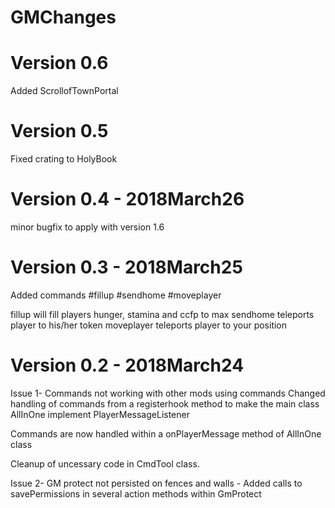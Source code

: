 # GMChanges


Version 0.6
=========================
Added ScrollofTownPortal


Version 0.5
=========================
Fixed crating to HolyBook


Version 0.4 - 2018March26
=========================
minor bugfix to apply with version 1.6


Version 0.3 - 2018March25
=========================

Added commands
#fillup <player>
#sendhome <player>
#moveplayer <player>

fillup will fill players hunger, stamina and ccfp to max
sendhome teleports player to his/her token
moveplayer teleports player to your position



Version 0.2 - 2018March24
=========================


Issue 1- Commands not working with other mods using commands 
Changed handling of commands from a registerhook method to make the  main class AllInOne implement PlayerMessageListener

Commands are now handled within a onPlayerMessage method of AllInOne class

Cleanup of uncessary code in CmdTool class.



Issue 2- GM protect not persisted on fences and walls - 
Added calls to savePermissions in several action methods within GmProtect


